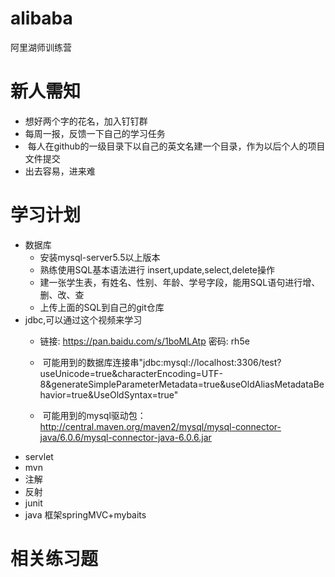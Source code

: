 # alibaba
阿里湖师训练营

#  新人需知
*  想好两个字的花名，加入钉钉群
*  每周一报，反馈一下自己的学习任务
*  每人在github的一级目录下以自己的英文名建一个目录，作为以后个人的项目文件提交
*  出去容易，进来难

#  学习计划
*  数据库
   *  安装mysql-server5.5以上版本
   *  熟练使用SQL基本语法进行 insert,update,select,delete操作
   *  建一张学生表，有姓名、性别、年龄、学号字段，能用SQL语句进行增、删、改、查
   *  上传上面的SQL到自己的git仓库
*  jdbc,可以通过这个视频来学习
   *  链接: https://pan.baidu.com/s/1boMLAtp 密码: rh5e

   *  可能用到的数据库连接串"jdbc:mysql://localhost:3306/test?useUnicode=true&characterEncoding=UTF-8&generateSimpleParameterMetadata=true&useOldAliasMetadataBehavior=true&UseOldSyntax=true"
   
   *  可能用到的mysql驱动包：http://central.maven.org/maven2/mysql/mysql-connector-java/6.0.6/mysql-connector-java-6.0.6.jar
*  servlet
*  mvn
*  注解
*  反射
*  junit
*  java 框架springMVC+mybaits

#  相关练习题
